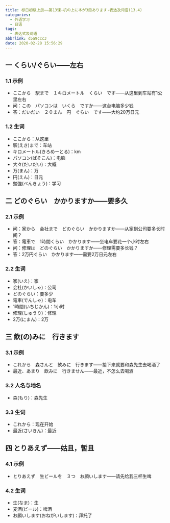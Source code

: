 ```yaml
---
title: 标日初级上册——第13课-机の上に本が3冊あります-表达及词语(13.4)
categories:
  - 外语学习
  - 日语
tags:
  - 表达式及词语
abbrlink: d5a9ccc3
date: 2020-02-28 15:56:29
---
```

## 一 くらい/ぐらい——左右

### 1.1 示例

* ここから　駅まで　１キロメートル　くらい　です——从这里到车站有1公里左右
* 问：この　パソコンは　いくら　ですか——这台电脑多少钱
* 答：だいだい　２０まん　円　ぐらい　です——大约20万日元

<!--more-->
### 1.2 生词

* ここから：从这里
* 駅(えき)まで：车站
* キロメートル(きろめーとる)：km
* パソコン(ぱそこん)：电脑
* 大々(だいだい)：大概
* 万(まん)：万
* 円(えん)：日元
* 勉強(べんきょう)：学习

## 二 どのぐらい　かかりますか——要多久

### 2.1 示例

* 问：家から　会社まで　どのぐらい　かかりますか——从家到公司要多长时间？
* 答：電車で　1時間くらい　かかります——坐电车要花一个小时左右
* 问：修理は　どのぐらい　かかりますか——修理需要多长钱？
* 答：2万円ぐらい　かかります——需要2万日元左右

### 2.2 生词

* 家(いえ)：家
* 会社(かいしゃ)：公司
* どのぐらい：要多少
* 電車(でんしゃ)：电车
* 1時間(いちじかん)：1小时
* 修理(しゅうり)：修理
* 2万(にまん)：2万

## 三 飲(の)みに　行きます

### 3.1 示例

* これから　森さんと　飲みに　行きます——接下来就要和森先生去喝酒了
* 最近、あまり　飲みに　行きません——最近，不怎么去喝酒

### 3.2 人名与地名

* 森(もり)：森先生

### 3.3 生词

* これから：现在开始
* 最近(さいきん)：最近

## 四 とりあえず——姑且，暂且

### 4.1 示例

* とりあえず　生ビールを　３つ　お願いします——请先给我三杯生啤

### 4.2 生词

* 生(なま)：生
* 麦酒(ビール)：啤酒
* お願いします(おねがいします)：拜托了

